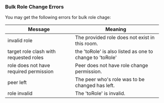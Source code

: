 ### Bulk Role Change Errors

You may get the following errors for bulk role chage:

| Message                                | Meaning                                                  |
|----------------------------------------|----------------------------------------------------------|
| invalid role                           | The provided role does not exist in this room.           |
| target role clash with requested roles | the 'toRole' is also listed as one to change to 'toRole' |
| role does not have required permission | Peer does not have role change permission.               |
| peer left                              | The peer who's role was to be changed has left.          |
| role invalid                           | The 'toRole' is invalid.                                 |